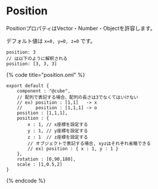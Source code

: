 # Position

PositionプロパティはVector・Number・Objectを許容します。

デフォルト値は `x=0, y=0, z=0` です。

```text
position: 3
// は以下のように解釈される
position: [3, 3, 3]
```

{% code title="position.oml" %}
```text
export default {
    component : "@cube",
    // 配列で表記する場合、配列の長さは3でなくてはいけない
    // ex) position : [1,1]   -> x
    //     position : [1,1,1] -> o
    position : [1,1,1],
    position : {
        x : 1, // x座標を設定する
        y : 1, // y座標を設定する
        z : 1  // z座標を設定する
        // オブジェクトで表記する場合, xyzはそれぞれ省略できる
        // ex) position : { x : 1, y : 1 }
    },
    rotation : [0,90,180],
    scale : [1,0.5,2]
}
```
{% endcode %}


